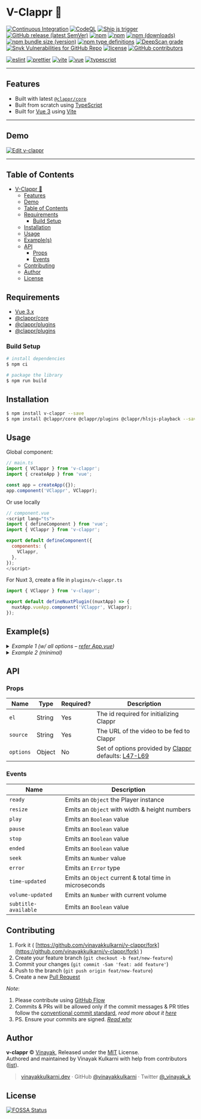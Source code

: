 # V-Clappr 🎥

[![Continuous Integration](https://github.com/vinayakkulkarni/v-tweakpane/actions/workflows/ci.yml/badge.svg)](https://github.com/vinayakkulkarni/v-tweakpane/actions/workflows/ci.yml)
[![CodeQL](https://github.com/vinayakkulkarni/v-tweakpane/actions/workflows/codeql.yml/badge.svg)](https://github.com/vinayakkulkarni/v-tweakpane/actions/workflows/codeql.yml)
[![Ship js trigger](https://github.com/vinayakkulkarni/v-tweakpane/actions/workflows/shipjs-trigger.yml/badge.svg)](https://github.com/vinayakkulkarni/v-tweakpane/actions/workflows/shipjs-trigger.yml)
[![GitHub release (latest SemVer)](https://img.shields.io/github/v/release/vinayakkulkarni/v-tweakpane?sort=semver&logo=github)](https://github.com/vinayakkulkarni/v-tweakpane/releases)
[![npm](https://img.shields.io/npm/v/v-tweakpane?logo=npm)](https://www.npmjs.com/package/v-tweakpane)
[![npm](https://img.shields.io/npm/dm/v-tweakpane?logo=npm)](http://npm-stat.com/charts.html?package=v-tweakpane)
[![npm (downloads)](https://img.shields.io/npm/dm/v-tweakpane.svg)](https://npm-stat.com/charts.html?package=v-tweakpane)
[![npm bundle size (version)](https://img.shields.io/bundlephobia/min/v-tweakpane/latest)](https://bundlephobia.com/package/v-tweakpane@latest)
[![npm type definitions](https://img.shields.io/npm/types/v-tweakpane)](https://github.com/vinayakkulkarni/v-tweakpane/blob/master/package.json)
[![DeepScan grade](https://deepscan.io/api/teams/9055/projects/11603/branches/309654/badge/grade.svg)](https://deepscan.io/dashboard#view=project&tid=9055&pid=11603&bid=309654)
[![Snyk Vulnerabilities for GitHub Repo](https://img.shields.io/snyk/vulnerabilities/github/vinayakkulkarni/v-tweakpane)](https://snyk.io/test/github/vinayakkulkarni/v-tweakpane)
[![license](https://img.shields.io/npm/l/v-tweakpane)](https://github.com/vinayakkulkarni/v-tweakpane/blob/master/LICENSE)
[![GitHub contributors](https://img.shields.io/github/contributors/vinayakkulkarni/v-tweakpane)](https://github.com/vinayakkulkarni/v-tweakpane/graphs/contributors)

[![eslint](https://img.shields.io/npm/dependency-version/v-tweakpane/dev/eslint?logo=eslint)](https://eslint.org/)
[![prettier](https://img.shields.io/npm/dependency-version/v-tweakpane/dev/prettier?logo=prettier)](https://prettier.io/)
[![vite](https://img.shields.io/npm/dependency-version/v-tweakpane/dev/vite?logo=vite)](https://vitejs.dev/)
[![vue](https://img.shields.io/npm/dependency-version/v-tweakpane/dev/vue?logo=vue.js)](https://vuejs.org/)
[![typescript](https://img.shields.io/npm/dependency-version/v-tweakpane/dev/typescript?logo=TypeScript)](https://www.typescriptlang.org/)

---

## Features

- Built with latest [`@clappr/core`](https://www.npmjs.com/package/@clappr/core)
- Built from scratch using [TypeScript](https://www.typescriptlang.org)
- Built for [Vue 3](https://vuejs.org) using [Vite](https://vitejs.dev)

---

## Demo

[![Edit v-clappr](https://developer.stackblitz.com/img/open_in_stackblitz.svg)](https://stackblitz.com/edit/v-clappr?file=src/App.vue)

---

## Table of Contents

- [V-Clappr 🎥](#v-clappr-)
  - [Features](#features)
  - [Demo](#demo)
  - [Table of Contents](#table-of-contents)
  - [Requirements](#requirements)
    - [Build Setup](#build-setup)
  - [Installation](#installation)
  - [Usage](#usage)
  - [Example(s)](#examples)
  - [API](#api)
    - [Props](#props)
    - [Events](#events)
  - [Contributing](#contributing)
  - [Author](#author)
  - [License](#license)

## Requirements

- [Vue 3.x](https://vuejs.org/)
- [@clappr/core](https://www.npmjs.com/package/@clappr/core)
- [@clappr/plugins](https://www.npmjs.com/package/@clappr/core)
- [@clappr/plugins](https://www.npmjs.com/package/@clappr/hlsjs-playback)
<!-- - [dash-shaka-playback](https://www.npmjs.com/package/dash-shaka-playback) `^3.0.3` -->

### Build Setup

```bash
# install dependencies
$ npm ci

# package the library
$ npm run build
```

## Installation

```bash
$ npm install v-clappr --save
$ npm install @clappr/core @clappr/plugins @clappr/hlsjs-playback --save
```

## Usage

Global component:

```js
// main.ts
import { VClappr } from 'v-clappr';
import { createApp } from 'vue';

const app = createApp({});
app.component('VClappr', VClappr);
```

Or use locally

```js
// component.vue
<script lang="ts">
import { defineComponent } from 'vue';
import { VClappr } from 'v-clappr';

export default defineComponent({
  components: {
    VClappr,
  },
});
</script>
```

For Nuxt 3, create a file in `plugins/v-clappr.ts`

```js
import { VClappr } from 'v-clappr';

export default defineNuxtPlugin((nuxtApp) => {
  nuxtApp.vueApp.component('VClappr', VClappr);
});
```

## Example(s)

<details>
<summary>
<em>Example 1 (w/ all options – <a href="./example/src/App.vue">refer App.vue</a>)</em>
</summary>

HTML

```html
<v-clappr
  el="player"
  :source="source"
  :options="options"
  @init="oninit"
  @ready="onready"
  @play="onplay"
  @pause="onpause"
  @stop="onstop"
  @ended="onended"
  @fullscreen="onfullscreen"
  @resize="onresize"
  @seek="onseek"
  @timeupdate="ontimeupdate"
  @volumeupdate="onvolumeupdate"
  @error="onerror"
/>
```

JS

```javascript
import { defineComponent, reactive } from 'vue';
import { VClappr } from 'v-clappr';

export default defineComponent({
  name: 'ClapprComponent',
  components: {
    VClappr,
  },
  setup() {
    const state = reactive({
      clappr: null,
      source: 'http://clappr.io/highline.mp4',
      poster: 'http://clappr.io/poster.png',
      options: {
        width: '100%',
        height: '100%',
        autoPlay: false,
        mute: false,
        loop: false,
        language: 'en-US',
        playbackNotSupportedMessage: 'Playback not supported',
        autoSeekFromUrl: true,
        includeResetStyle: true,
        playback: {
          preload: 'metadata',
          disableContextMenu: true,
          controls: false,
          crossOrigin: null,
          playInline: false,
          minimumDvrSize: null,
          externalTracks: [],
          hlsjsConfig: {},
          shakaConfiguration: {},
        },
      },
    });
    const onInit = (clappr: any) => {
      state.clappr = clappr;
    };
    const onReady = (e: any) => {
      console.log('onReady Event: ', e);
    };
    const onResize = (e: any) => {
      console.log('onResize Event: ', e);
    };
    const onPlay = (e: any) => {
      console.log('onPlay Event: ', e);
    };
    const onPause = (e: any) => {
      console.log('onPause Event: ', e);
    };
    const onStop = (e: any) => {
      console.log('onStop Event: ', e);
    };
    const onEnded = (e: any) => {
      console.log('onEnded Event: ', e);
    };
    const onSeek = (e: any) => {
      console.log('onSeek Event: ', e);
    };
    const onError = (e: any) => {
      console.log('onError Event: ', e);
    };
    const onTimeUpdated = (e: any) => {
      console.log('onTimeUpdate Event: ', e);
    };
    const onVolumeUpdated = (e: any) => {
      console.log('onVolumeUpdate Event: ', e);
    };
    const onSubtitleAvailable = (e: any) => {
      console.log('onSubtitleAvailable Event: ', e);
    };

    return {
      state,
      onInit,
      onReady,
      onResize,
      onPlay,
      onPause,
      onStop,
      onEnded,
      onSeek,
      onError,
      onTimeUpdated,
      onVolumeUpdated,
      onSubtitleAvailable,
    };
  },
});
```

</details>

<details>
<summary>
<em>Example 2 (minimal)</em>
</summary>

HTML

```html
<v-clappr el="my-custom-id" :source="source" />
```

JS

```javascript
import { defineComponent, ref } from 'vue';
import { VClappr } from 'v-clappr';

export default defineComponent({
  name: 'ClapprComponent',
  components: {
    VClappr,
  },
  setup() {
    const source = ref('http://clappr.io/highline.mp4');

    return {
      source,
    };
  },
});
```

</details>

## API

### Props

| Name      | Type   | Required? | Description                                                                                                                                             |
| --------- | ------ | --------- | ------------------------------------------------------------------------------------------------------------------------------------------------------- |
| `el`      | String | Yes       | The id required for initializing Clappr                                                                                                                 |
| `source`  | String | Yes       | The URL of the video to be fed to Clappr                                                                                                                |
| `options` | Object | No        | Set of options provided by [Clappr](https://github.com/clappr/clappr-core#hammer_and_wrench-configuration) defaults: [L47-L69](src/VClappr.vue#L47-L69) |

### Events

| Name                 | Description                                            |
| -------------------- | ------------------------------------------------------ |
| `ready`              | Emits an `Object` the Player instance                  |
| `resize`             | Emits an `Object` with width & height numbers          |
| `play`               | Emits an `Boolean` value                               |
| `pause`              | Emits an `Boolean` value                               |
| `stop`               | Emits an `Boolean` value                               |
| `ended`              | Emits an `Boolean` value                               |
| `seek`               | Emits an `Number` value                                |
| `error`              | Emits an `Error` type                                  |
| `time-updated`       | Emits an `Object` current & total time in microseconds |
| `volume-updated`     | Emits an `Number` with current volume                  |
| `subtitle-available` | Emits an `Boolean` value                               |

## Contributing

1. Fork it ( [https://github.com/vinayakkulkarni/v-clappr/fork](https://github.com/vinayakkulkarni/v-clappr/fork) )
2. Create your feature branch (`git checkout -b feat/new-feature`)
3. Commit your changes (`git commit -Sam 'feat: add feature'`)
4. Push to the branch (`git push origin feat/new-feature`)
5. Create a new [Pull Request](https://github.com/vinayakkulkarni/v-clappr/compare)

_Note_:

1. Please contribute using [GitHub Flow](https://web.archive.org/web/20191104103724/https://guides.github.com/introduction/flow/)
2. Commits & PRs will be allowed only if the commit messages & PR titles follow the [conventional commit standard](https://www.conventionalcommits.org/), _read more about it [here](https://github.com/conventional-changelog/commitlint/tree/master/%40commitlint/config-conventional#type-enum)_
3. PS. Ensure your commits are signed. _[Read why](https://withblue.ink/2020/05/17/how-and-why-to-sign-git-commits.html)_

## Author

**v-clappr** &copy; [Vinayak](https://vinayakkulkarni.dev), Released under the [MIT](./LICENSE) License.<br>
Authored and maintained by Vinayak Kulkarni with help from contributors ([list](https://github.com/vinayakkulkarni/v-clappr/contributors)).

> [vinayakkulkarni.dev](https://vinayakkulkarni.dev) · GitHub [@vinayakkulkarni](https://github.com/vinayakkulkarni) · Twitter [@\_vinayak_k](https://twitter.com/_vinayak_k)

## License

[![FOSSA Status](https://app.fossa.io/api/projects/git%2Bgithub.com%2Fvinayakkulkarni%2Fv-clappr.svg?type=large)](https://app.fossa.io/projects/git%2Bgithub.com%2Fvinayakkulkarni%2Fv-clappr?ref=badge_large)
